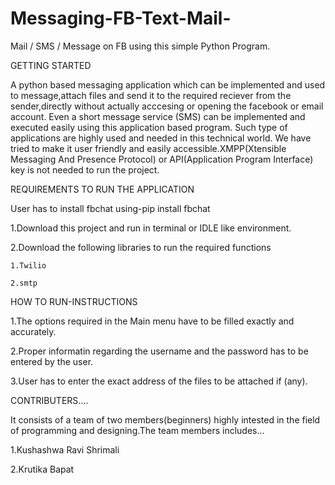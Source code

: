 # Messaging-FB-Text-Mail-
Mail / SMS / Message on FB using this simple Python Program.

GETTING STARTED

A python based messaging application which can be implemented and used to message,attach files and send it to the required reciever from the sender,directly without actually acccesing or opening the facebook or email account.
Even a short message service (SMS) can be implemented and executed easily using this application based program.
Such type of applications are highly used and needed in this technical world. 
We have tried to make it user friendly and easily accessible.XMPP(Xtensible Messaging And Presence Protocol) or 
API(Application Program Interface) key is not needed to run the project.



REQUIREMENTS TO RUN THE APPLICATION


User has to install fbchat using-pip install fbchat 

1.Download this project and run in terminal or IDLE like environment.

2.Download the following libraries to run the required functions

    1.Twilio

    2.smtp


HOW TO RUN-INSTRUCTIONS


1.The options required in the Main menu have to be filled exactly and accurately.

2.Proper informatin regarding the username and the password has to be entered by the user.

3.User has to enter the exact address of the files to be attached if (any).

CONTRIBUTERS....


 It consists of a team of two members(beginners) highly  intested in the field of programming and designing.The team members   includes...



1.Kushashwa Ravi Shrimali

2.Krutika Bapat


















